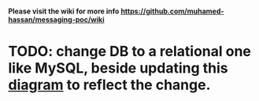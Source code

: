 #### Please visit the wiki for more info https://github.com/muhamed-hassan/messaging-poc/wiki

# TODO: change DB to a relational one like MySQL, beside updating this [diagram](https://github.com/muhamed-hassan/messaging-poc/wiki/Architecture) to reflect the change. 
